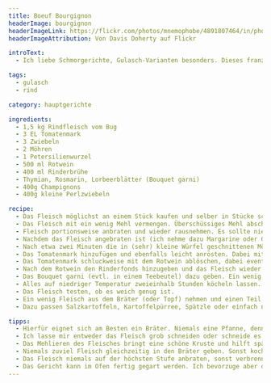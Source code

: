 ```yaml
---
title: Boeuf Bourgignon
headerImage: bourgignon
headerImageLink: https://flickr.com/photos/mnemophobe/4891807464/in/photolist-j8MBFD-8Zdbj2-8sgMW1-8Zge73-4iaxoC
headerImageAttribution: Von Davis Doherty auf Flickr

introText:
  - Ich liebe Schmorgerichte, Gulasch-Varianten besonders. Dieses französische Gulasch ist eines meiner Favoriten. Es baut auf wenige, dafür gute Zutaten. Natürlich gibt es dafür viele unterschiedliche Rezepte. Ich habe mir aus mehreren meine Variante destilliert.

tags:
  - gulasch
  - rind

category: hauptgerichte

ingredients:
  - 1,5 kg Rindfleisch vom Bug
  - 3 EL Tomatenmark
  - 3 Zwiebeln
  - 2 Möhren
  - 1 Petersilienwurzel
  - 500 ml Rotwein
  - 400 ml Rinderbrühe
  - Thymian, Rosmarin, Lorbeerblätter (Bouquet garni)
  - 400g Champignons
  - 400g kleine Perlzwiebeln

recipe:
  - Das Fleisch möglichst an einem Stück kaufen und selber in Stücke schneiden. Die Fleischstücke sollten mindestens doppelt so groß sein, wie Gulasch üblicherweise geschnitten wird.
  - Das Fleisch mit ein wenig Mehl vermengen. Überschüssiges Mehl abschlagen, bevor es angebraten wird.
  - Fleisch portionsweise anbraten und wieder rausnehmen. Es sollte nie eng aufeinander liegen, damit sich eine schöne Kruste bilden kann.
  - Nachdem das Fleisch angebraten ist (ich nehme dazu Margarine oder Ghee), die in kleine Würfel geschnittenen Zwiebelen hinzufügen.
  - Nach etwa zwei Minuten die in (sehr) kleine Würfel geschnittenen Möhren und Sellerieknolle hinzufügen und leicht mit anrösten.
  - Das Tomatenmark hinzufügen und ebenfalls leicht anrösten. Dabei mit dem Wurzelgemüse leicht verrühren.
  - Das Tomatenmark schluckweise mit dem Rotwein ablöschen, dabei eventuelle angebrannte Stellen auf dem Boden mit lösen (Röststoffe!). Den Rotwein rührend mit dem Tomatenmark verrühren, dass die Flüssigkeit mit dem Topfinhalt verbunden wird.
  - Nach dem Rotwein den Rinderfonds hinzugeben und das Fleisch wieder hinzugeben. Den Fleischsaft dabei nicht vergessen.
  - Das Bouquet garni (evtl. in einem Teebeutel) dazu geben. Ein wenig salzen und pfeffern.
  - Alles auf niedriger Temperatur zweieinhalb Stunden köcheln lassen.
  - Das Fleisch testen, ob es weich genug ist.
  - Ein wenig Fleisch aus dem Bräter (oder Topf) nehmen und einen Teil der Soße mit einem Mixstab pürieren.
  - Dazu passen Salzkartoffeln, Kartoffelpürree, Spätzle oder einfach nur Baguette.

tipps:
  - Hierfür eignet sich am Besten ein Bräter. Niemals eine Pfanne, denn wir bekommen nachher viel Soße.
  - Ich lasse mir entweder das Fleisch grob schneiden oder schneide es selber. Normale Gulaschwürfel sind zu klein. Die immer wieder propagierten 200g Stücke sind mir hingegen auch wieder zu groß. Ich finde es nur gut, wenn die Stücke gröber als gewohnt sind.
  - Das Mehlieren des Fleisches bringt eine schöne Kruste und hilft später bei der Bindung.
  - Niemals zuviel Fleisch gleichzeitig in den Bräter geben. Sonst kocht das Fleisch mehr, als dass es kross wird.
  - Das Fleisch niemals auf der höchsten Stufe anbraten, sonst verbrennt es zu schnell. Eher auf Stufe 7 von 9.
  - Das Gericht kann im Ofen fertig gegart werden. Ich bevorzuge aber den Herd, da ich dann besser den Fortgang kontrollieren kann.
---
```

